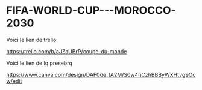 # FIFA-WORLD-CUP---MOROCCO-2030



Voici le lien de trello:


https://trello.com/b/aJZaUBrP/coupe-du-monde


Voici le lien de lq presebrq

https://www.canva.com/design/DAF0de_tA2M/S0w4nCzhBBByWXHtvg9Ocw/edit


